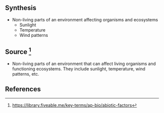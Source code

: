 ## Synthesis
- Non-living parts of an environment affecting organisms and ecosystems
	- Sunlight
	- Temperature
	- Wind patterns
## Source [^1]
- Non-living parts of an environment that can affect living organisms and functioning ecosystems. They include sunlight, temperature, wind patterns, etc.
## References

[^1]: https://library.fiveable.me/key-terms/ap-bio/abiotic-factors